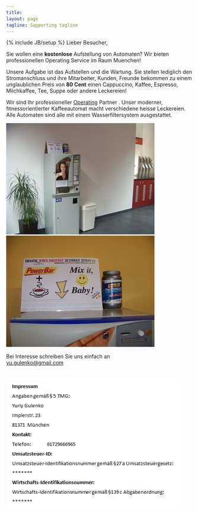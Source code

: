 ```yaml
---
title: 
layout: page
tagline: Supporting tagline
---
```

{% include JB/setup %}
Lieber Besucher,

Sie wollen eine <b>kostenlose</b> Aufstellung von Automaten? Wir bieten professionellen Operating Service im Raum Muenchen!

Unsere Aufgabe ist das Aufstellen und die Wartung. Sie stellen lediglich den Stromanschluss und ihre Mitarbeiter, Kunden, Freunde bekommen zu einem unglaublichen Preis von <b>80 Cent</b> einen Cappuccino, Kaffee, Espresso, Milchkaffee, Tee, Suppe oder andere Leckereien!

Wir sind Ihr professioneller [Operating](http://www.gutefrage.net/frage/was-kostet-ein-getraenkeautomat-zum-aufstellen) Partner . Unser moderner, fitnessorientierter Kaffeeautomat macht verschiedene heisse Leckereien. Alle Automaten sind alle mit einem Wasserfiltersystem ausgestattet.

   <a target="_blank" href="./img/2.jpg"><img src="./img/mini-2.jpg" /></a>
   <a target="_blank" href="./img/1.jpg"><img src="./img/mini-1.jpg" /></a>

Bei Interesse schreiben Sie uns einfach an   
   <a href='&#109;ailt&#111;&#58;&#121;%&#55;&#53;&#46;gul%&#54;&#53;&#37;6&#69;&#107;o&#64;&#103;m&#97;%69%6C&#46;com'>y&#117;&#46;gulenk&#111;&#64;gmail&#46;com</a>
   
   <br>
   <img src="./img/impr.png" /> 